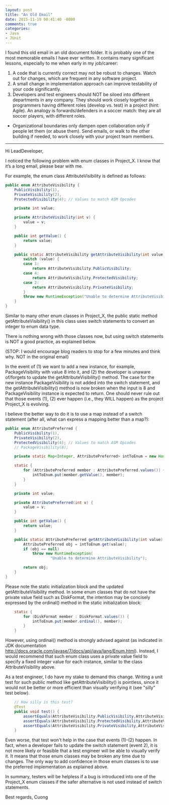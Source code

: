 ```yaml
---
layout: post
title: "An Old Email"
date: 2015-11-19 00:41:40 -0800
comments: true
categories: 
- Java
- JUnit
---
```


I found this old email in an old document folder. It is probably one of the most memorable emails I have ever written. It contains many significant lessons, especially to me when early in my job/career:

1. A code that is currently correct may not be robust to changes. Watch out for changes, which are frequent in any software project.
1. A small change in implementation approach can improve testability of your code significantly.
1. Developers and test engineers should NOT be siloed into different departments in any company. They should work closely together as programmers having different roles (develop vs. test) in a project (hint: Agile). An analogy is forwards/defenders in a soccer match: they are all soccer players, with different roles.
  * Organizational boundaries only dampen open collaboration only if people let them (or abuse them). Send emails, or walk to the other building if needed, to work closely with your project team members.

***

Hi LeadDeveloper,

I noticed the following problem with enum classes in Project_X. I know that it’s a long email, please bear with me.

For example, the enum class AttributeVisibility is defined as follows:

``` java
public enum AttributeVisibility {
	PublicVisibility(1), 
	PrivateVisibility(2), 
	ProtectedVisibility(4); // Values to match ASM Opcodes

	private int value;

	private AttributeVisibility(int v) {
		value = v;
	}

	public int getValue() {
		return value;
	}

	public static AttributeVisibility getAttributeVisibility(int value) {
		switch (value) {
		case 1:
			return AttributeVisibility.PublicVisibility;
		case 4:
			return AttributeVisibility.ProtectedVisibility;
		case 2:
			return AttributeVisibility.PrivateVisibility;
		}
		throw new RuntimeException("Unable to determine AttributeVisibility");
	}
}
```

Similar to many other enum classes in Project_X, the public static method getAttributeVisibility() in this class uses switch statements to convert an integer to enum data type.

There is nothing wrong with those classes now, but using switch statements is NOT a good practice, as explained below. 

(STOP: I would encourage blog readers to stop for a few minutes and think why. NOT in the original email)

In the event of (1) we want to add a new instance, for example, PackageVisibility with value 8 into it, and (2) the developer is unaware of/forgets to update the getAttributeVisibility() method. The case for the new instance PackageVisibility is not added into the switch statement, and the getAttributeVisibility() method is now broken when the input is 8 and PackageVisibility instance is expected to return. One should never rule out that those events (1), (2) ever happen (i.e., they WILL happen) as the project Project_X is evolving.

I believe the better way to do it is to use a map instead of a switch statement (after all, what can express a mapping better than a map?):

``` java
public enum AttributePreferred {
	PublicVisibility(1), 
	PrivateVisibility(2), 
	ProtectedVisibility(4); // Values to match ASM Opcodes
	// PackageVisibility(8);

	private static Map<Integer, AttributePreferred> intToEnum = new HashMap<>();

	static {
		for (AttributePreferred member : AttributePreferred.values()) {
			intToEnum.put(member.getValue(), member);
		}
	}

	private int value;

	private AttributePreferred(int v) {
		value = v;
	}

	public int getValue() {
		return value;
	}

	public static AttributePreferred getAttributeVisibility(int value) {
		AttributePreferred obj = intToEnum.get(value);
		if (obj == null)
			throw new RuntimeException(
					"Unable to determine AttributeVisibility");

		return obj;
	}
}
```

Please note the static initialization block and the updated getAttributeVisibility method. In some enum classes that do not have the private value field such as DiskFormat, the intention may be concisely expressed by the ordinal() method in the static initialization block:

``` java
	static {
		for (DiskFormat member : DiskFormat.values()) {
			intToEnum.put(member.ordinal(), member);
		}
	}
```

However, using ordinal() method is strongly advised against (as indicated in JDK documentation http://docs.oracle.com/javase/7/docs/api/java/lang/Enum.html). Instead, I would recommend that such enum class uses a private value field to specify a fixed integer value for each instance, similar to the class AttributeVisibility above.

As a test engineer, I do have my stake to demand this change. Writing a unit test for such public method like getAttributeVisibility() is pointless, since it would not be better or more efficient than visually verifying it (see "silly" test below).

``` java Silly unit test
	// How silly is this test?
	@Test
	public void test() {
		assertEquals(AttributeVisibility.PublicVisibility,AttributeVisibility.getAttributeVisibility(1));
		assertEquals(AttributeVisibility.ProtectedVisibility,AttributeVisibility.getAttributeVisibility(4));
		assertEquals(AttributeVisibility.PrivateVisibility,AttributeVisibility.getAttributeVisibility(2));
	}
```

Even worse, that test won't help in the case that events (1)-(2) happen. In fact, when a developer fails to update the switch statement (event 2), it is not more likely or feasible that a test engineer will be able to visually verify it. It means that those enum classes may be broken any time due to changes. The only way to add confidence in those enum classes is to use the preferred implementation as explained above.

In summary, testers will be helpless if a bug is introduced into one of the Project_X enum classes if the safer alternative is not used instead of switch statements.

Best regards,
Cuong